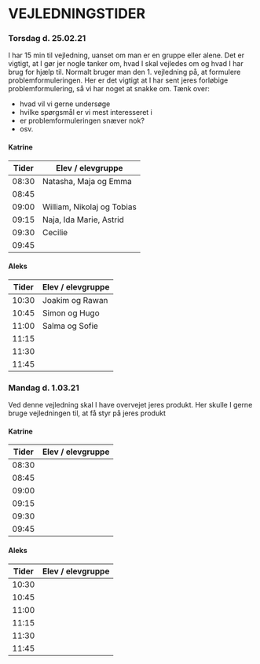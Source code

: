 # VEJLEDNINGSTIDER

### Torsdag d. 25.02.21
I har 15 min til vejledning, uanset om man er en gruppe eller alene. Det er vigtigt, at I gør jer nogle tanker om, hvad I skal vejledes om og hvad I har brug for hjælp til.
Normalt bruger man den 1. vejledning på, at formulere problemformuleringen. Her er det vigtigt at I har sent jeres forløbige problemformulering, så vi har noget at snakke om. 
Tænk over:
- hvad vil vi gerne undersøge
- hvilke spørgsmål er vi mest interesseret i
- er problemformuleringen snæver nok?
- osv.


#### Katrine

| Tider  | Elev / elevgruppe |
|--------|-------------------|
|  08:30 |  Natasha, Maja og Emma                 |
|  08:45 |                   |
|  09:00 |       William, Nikolaj og Tobias            |
|  09:15 | Naja, Ida Marie, Astrid               |
|  09:30 |       Cecilie            |
|  09:45 |                   |

#### Aleks

| Tider  | Elev / elevgruppe |
|--------|-------------------|
|  10:30 |   Joakim og Rawan               |
|  10:45 |    Simon og Hugo               |
|  11:00 |   Salma og Sofie                |
|  11:15 |                   |
|  11:30 |                   |
|  11:45 |                   |


### Mandag d. 1.03.21
Ved denne vejledning skal I have overvejet jeres produkt. Her skulle I gerne bruge vejledningen til, at få styr på jeres produkt
#### Katrine

| Tider  | Elev / elevgruppe |
|--------|-------------------|
|  08:30 |                   |
|  08:45 |                   |
|  09:00 |                   |
|  09:15 |                   |
|  09:30 |                   |
|  09:45 |                   |

#### Aleks

| Tider  | Elev / elevgruppe |
|--------|-------------------|
|  10:30 |                   |
|  10:45 |                   |
|  11:00 |                   |
|  11:15 |                   |
|  11:30 |                   |
|  11:45 |                   |

